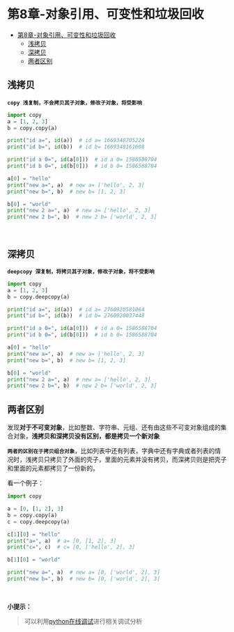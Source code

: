 # 第8章-对象引用、可变性和垃圾回收


<!-- TOC -->

- [第8章-对象引用、可变性和垃圾回收](#%e7%ac%ac8%e7%ab%a0-%e5%af%b9%e8%b1%a1%e5%bc%95%e7%94%a8%e5%8f%af%e5%8f%98%e6%80%a7%e5%92%8c%e5%9e%83%e5%9c%be%e5%9b%9e%e6%94%b6)
  - [浅拷贝](#%e6%b5%85%e6%8b%b7%e8%b4%9d)
  - [深拷贝](#%e6%b7%b1%e6%8b%b7%e8%b4%9d)
  - [两者区别](#%e4%b8%a4%e8%80%85%e5%8c%ba%e5%88%ab)

<!-- /TOC -->

## 浅拷贝

**`copy 浅复制，不会拷贝其子对象，修改子对象，将受影响`**

```python
import copy
a = [1, 2, 3]
b = copy.copy(a)

print("id a=", id(a))  # id a= 1669348705224
print("id b=", id(b))  # id b= 1669348161608

print("id a 0=", id(a[0]))  # id a 0= 1586588704
print("id b 0=", id(b[0]))  # id b 0= 1586588704

a[0] = "hello"
print("new a=", a)  # new a= ['hello', 2, 3]
print("new b=", b)  # new b= [1, 2, 3]

b[0] = "world"
print("new 2 a=", a)  # new a= ['hello', 2, 3]
print("new 2 b=", b)  # new 2 b= ['world', 2, 3]


```

<br>

## 深拷贝
**`deepcopy 深复制，将拷贝其子对象，修改子对象，将不受影响`**

```python
import copy
a = [1, 2, 3]
b = copy.deepcopy(a)

print("id a=", id(a))  # id a= 2760920581064
print("id b=", id(b))  # id b= 2760920037448

print("id a 0=", id(a[0]))  # id a 0= 1586588704
print("id b 0=", id(b[0]))  # id b 0= 1586588704

a[0] = "hello"
print("new a=", a)  # new a= ['hello', 2, 3]
print("new b=", b)  # new b= [1, 2, 3]

b[0] = "world"
print("new 2 a=", a)  # new a= ['hello', 2, 3]
print("new 2 b=", b)  # new 2 b= ['world', 2, 3]
```

## 两者区别

发现**对于不可变对象**，比如整数、字符串、元组、还有由这些不可变对象组成的集合对象，**浅拷贝和深拷贝没有区别，都是拷贝一个新对象**


**`两者的区别在于拷贝组合对象`**，比如列表中还有列表，字典中还有字典或者列表的情况时，浅拷贝只拷贝了外面的壳子，里面的元素并没有拷贝，而深拷贝则是把壳子和里面的元素都拷贝了一份新的。

看一个例子：

```python
import copy

a = [0, [1, 2], 3]
b = copy.copy(a)
c = copy.deepcopy(a)

c[1][0] = "hello"
print("a=", a)  # a= [0, [1, 2], 3]
print("c=", c)  # c= [0, ['hello', 2], 3]

b[1][0] = "world"

print("new a=", a)  # new a= [0, ['world', 2], 3]
print("new b=", b)  # new b= [0, ['world', 2], 3]
```

<br>

**小提示：**

> 可以利用[python在线调试](http://www.pythontutor.com/visualize.html#mode=display)进行相关调试分析










